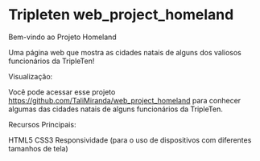 # Tripleten web_project_homeland

Bem-vindo ao Projeto Homeland

Uma página web que mostra as cidades natais de alguns dos valiosos funcionários da TripleTen!

Visualização:

Você pode acessar esse projeto https://github.com/TaliMiranda/web_project_homeland para conhecer algumas das cidades natais de alguns funcionários da TripleTen.

Recursos Principais:

HTML5
CSS3
Responsividade (para o uso de dispositivos com diferentes tamanhos de tela)


